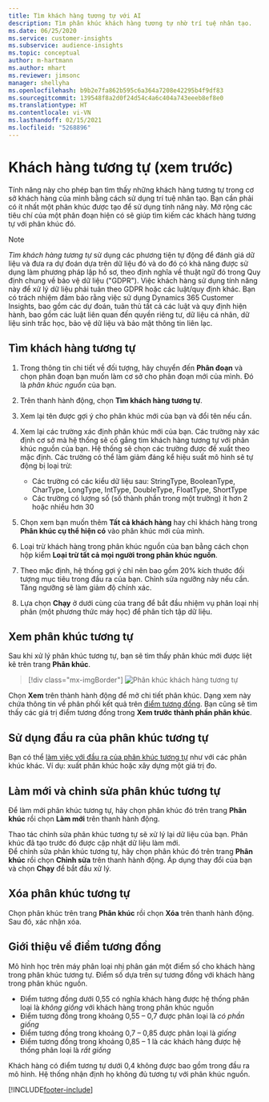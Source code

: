```yaml
---
title: Tìm khách hàng tương tự với AI
description: Tìm phân khúc khách hàng tương tự nhờ trí tuệ nhân tạo.
ms.date: 06/25/2020
ms.service: customer-insights
ms.subservice: audience-insights
ms.topic: conceptual
author: m-hartmann
ms.author: mhart
ms.reviewer: jimsonc
manager: shellyha
ms.openlocfilehash: b9b2e7fa862b595c6a364a7208e42295b4f9df83
ms.sourcegitcommit: 139548f8a2d0f24d54c4a6c404a743eeeb8ef8e0
ms.translationtype: HT
ms.contentlocale: vi-VN
ms.lasthandoff: 02/15/2021
ms.locfileid: "5268896"
---
```

# <a name="similar-customers-preview"></a>Khách hàng tương tự (xem trước)

Tính năng này cho phép bạn tìm thấy những khách hàng tương tự trong cơ sở khách hàng của mình bằng cách sử dụng trí tuệ nhân tạo. Bạn cần phải có ít nhất một phân khúc được tạo để sử dụng tính năng này. Mở rộng các tiêu chí của một phân đoạn hiện có sẽ giúp tìm kiếm các khách hàng tương tự với phân khúc đó.

> [!NOTE]
> *Tìm khách hàng tương tự* sử dụng các phương tiện tự động để đánh giá dữ liệu và đưa ra dự đoán dựa trên dữ liệu đó và do đó có khả năng được sử dụng làm phương pháp lập hồ sơ, theo định nghĩa về thuật ngữ đó trong Quy định chung về bảo vệ dữ liệu ("GDPR"). Việc khách hàng sử dụng tính năng này để xử lý dữ liệu phải tuân theo GDPR hoặc các luật/quy định khác. Bạn có trách nhiệm đảm bảo rằng việc sử dụng Dynamics 365 Customer Insights, bao gồm các dự đoán, tuân thủ tất cả các luật và quy định hiện hành, bao gồm các luật liên quan đến quyền riêng tư, dữ liệu cá nhân, dữ liệu sinh trắc học, bảo vệ dữ liệu và bảo mật thông tin liên lạc.

## <a name="finding-similar-customers"></a>Tìm khách hàng tương tự

1. Trong thông tin chi tiết về đối tượng, hãy chuyển đến **Phân đoạn** và chọn phân đoạn bạn muốn làm cơ sở cho phân đoạn mới của mình. Đó là *phân khúc nguồn* của bạn.

1. Trên thanh hành động, chọn **Tìm khách hàng tương tự**.

1. Xem lại tên được gợi ý cho phân khúc mới của bạn và đổi tên nếu cần.

1. Xem lại các trường xác định phân khúc mới của bạn. Các trường này xác định cơ sở mà hệ thống sẽ cố gắng tìm khách hàng tương tự với phân khúc nguồn của bạn. Hệ thống sẽ chọn các trường được đề xuất theo mặc định.
  Các trường có thể làm giảm đáng kể hiệu suất mô hình sẽ tự động bị loại trừ:
  
   - Các trường có các kiểu dữ liệu sau: StringType, BooleanType, CharType, LongType, IntType, DoubleType, FloatType, ShortType
   - Các trường có lượng số (số thành phần trong một trường) ít hơn 2 hoặc nhiều hơn 30

1. Chọn xem bạn muốn thêm **Tất cả khách hàng** hay chỉ khách hàng trong **Phân khúc cụ thể hiện có** vào phân khúc mới của mình.

1. Loại trừ khách hàng trong phân khúc nguồn của bạn bằng cách chọn hộp kiểm **Loại trừ tất cả mọi người trong phân khúc nguồn**.

1. Theo mặc định, hệ thống gợi ý chỉ nên bao gồm 20% kích thước đối tượng mục tiêu trong đầu ra của bạn. Chỉnh sửa ngưỡng này nếu cần. Tăng ngưỡng sẽ làm giảm độ chính xác.

1. Lựa chọn **Chạy** ở dưới cùng của trang để bắt đầu nhiệm vụ phân loại nhị phân (một phương thức máy học) để phân tích tập dữ liệu.

## <a name="view-the-similar-segment"></a>Xem phân khúc tương tự

Sau khi xử lý phân khúc tương tự, bạn sẽ tìm thấy phân khúc mới được liệt kê trên trang **Phân khúc**.

> [!div class="mx-imgBorder"]
> ![Phân khúc khách hàng tương tự](media/expanded-segment.png "Phân khúc khách hàng tương tự")

Chọn **Xem** trên thành hành động để mở chi tiết phân khúc. Dạng xem này chứa thông tin về phân phối kết quả trên [điểm tương đồng](#about-similarity-scores). Bạn cũng sẽ tìm thấy các giá trị điểm tương đồng trong **Xem trước thành phần phân khúc**.

## <a name="use-the-output-of-a-similar-segment"></a>Sử dụng đầu ra của phân khúc tương tự

Bạn có thể [làm việc với đầu ra của phân khúc tương tự](segments.md) như với các phân khúc khác. Ví dụ: xuất phân khúc hoặc xây dựng một giá trị đo.

## <a name="refresh-and-edit-a-similar-segment"></a>Làm mới và chỉnh sửa phân khúc tương tự

Để làm mới phân khúc tương tự, hãy chọn phân khúc đó trên trang **Phân khúc** rồi chọn **Làm mới** trên thanh hành động.

Thao tác chỉnh sửa phân khúc tương tự sẽ xử lý lại dữ liệu của bạn. Phân khúc đã tạo trước đó được cập nhật dữ liệu làm mới.    
Để chỉnh sửa phân khúc tương tự, hãy chọn phân khúc đó trên trang **Phân khúc** rồi chọn **Chỉnh sửa** trên thanh hành động. Áp dụng thay đổi của bạn và chọn **Chạy** để bắt đầu xử lý.

## <a name="delete-a-similar-segment"></a>Xóa phân khúc tương tự

Chọn phân khúc trên trang **Phân khúc** rồi chọn **Xóa** trên thanh hành động. Sau đó, xác nhận xóa.

## <a name="about-similarity-scores"></a>Giới thiệu về điểm tương đồng

Mô hình học trên máy phân loại nhị phân gán một điểm số cho khách hàng trong phân khúc tương tự. Điểm số dựa trên sự tương đồng với khách hàng trong phân khúc nguồn.

- Điểm tương đồng dưới 0,55 có nghĩa khách hàng được hệ thống phân loại là *không giống* với khách hàng trong phân khúc nguồn
- Điểm tương đồng trong khoảng 0,55 – 0,7 được phân loại là *có phần giống*
- Điểm tương đồng trong khoảng 0,7 – 0,85 được phân loại là *giống*
- Điểm tương đồng trong khoảng 0,85 – 1 là các khách hàng được hệ thống phân loại là *rất giống*

Khách hàng có điểm tương tự dưới 0,4 không được bao gồm trong đầu ra mô hình. Hệ thống nhận định họ không đủ tương tự với phân khúc nguồn.


[!INCLUDE[footer-include](../includes/footer-banner.md)]